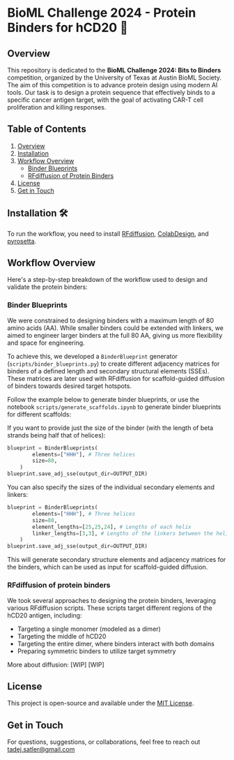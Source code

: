# BioML Challenge 2024 - Protein Binders for hCD20 🧬

## Overview

This repository is dedicated to the **BioML Challenge 2024: Bits to Binders** competition, organized by the University of Texas at Austin BioML Society. The aim of this competition is to advance protein design using modern AI tools. Our task is to design a protein sequence that effectively binds to a specific cancer antigen target, with the goal of activating CAR-T cell proliferation and killing responses.

## Table of Contents

1. [Overview](#overview)
2. [Installation](#installation-%F0%9F%9B%A0%EF%B8%8F)
3. [Workflow Overview](#workflow-overview)
   - [Binder Blueprints](#binder-blueprints)
   - [RFdiffusion of Protein Binders](#rfdiffusion-of-protein-binders)
4. [License](#license)
5. [Get in Touch](#get-in-touch)

## Installation 🛠️

To run the workflow, you need to install [RFdiffusion](https://github.com/RosettaCommons/RFdiffusion), [ColabDesign](https://github.com/sokrypton/ColabDesign), and [pyrosetta](https://pypi.org/project/pyrosetta-installer/).

## Workflow Overview

Here's a step-by-step breakdown of the workflow used to design and validate the protein binders:

### Binder Blueprints

We were constrained to designing binders with a maximum length of 80 amino acids (AA). While smaller binders could be extended with linkers, we aimed to engineer larger binders at the full 80 AA, giving us more flexibility and space for engineering.

To achieve this, we developed a `BinderBlueprint` generator (`scripts/binder_blueprints.py`) to create different adjacency matrices for binders of a defined length and secondary structural elements (SSEs). These matrices are later used with RFdiffusion for scaffold-guided diffusion of binders towards desired target hotspots.

Follow the example below to generate binder blueprints, or use the notebook `scripts/generate_scaffolds.ipynb` to generate binder blueprints for different scaffolds:

If you want to provide just the size of the binder (with the length of beta strands being half that of helices):

```python
blueprint = BinderBlueprints(
        elements=["HHH"], # Three helices
        size=80,
    )
blueprint.save_adj_sse(output_dir=OUTPUT_DIR)
```

You can also specify the sizes of the individual secondary elements and linkers:

```python
blueprint = BinderBlueprints(
        elements=["HHH"], # Three helices
        size=80,
        element_lengths=[25,25,24], # Lengths of each helix
        linker_lengths=[3,3], # Lengths of the linkers between the helices
    )
blueprint.save_adj_sse(output_dir=OUTPUT_DIR)
```

This will generate secondary structure elements and adjacency matrices for the binders, which can be used as input for scaffold-guided diffusion.

### RFdiffusion of protein binders

We took several approaches to designing the protein binders, leveraging various RFdiffusion scripts. These scripts target different regions of the hCD20 antigen, including:

- Targeting a single monomer (modeled as a dimer)
- Targeting the middle of hCD20
- Targeting the entire dimer, where binders interact with both domains
- Preparing symmetric binders to utilize target symmetry

More about diffusion: [WIP]
[WIP]

## License

This project is open-source and available under the [MIT License](LICENSE).

## Get in Touch

For questions, suggestions, or collaborations, feel free to reach out tadej.satler@gmail.com
